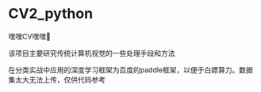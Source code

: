 # CV2_python
嘿嘿CV嘿嘿🤣

该项目主要研究传统计算机视觉的一些处理手段和方法

在分类实战中应用的深度学习框架为百度的paddle框架，以便于白嫖算力。数据集太大无法上传，仅供代码参考
